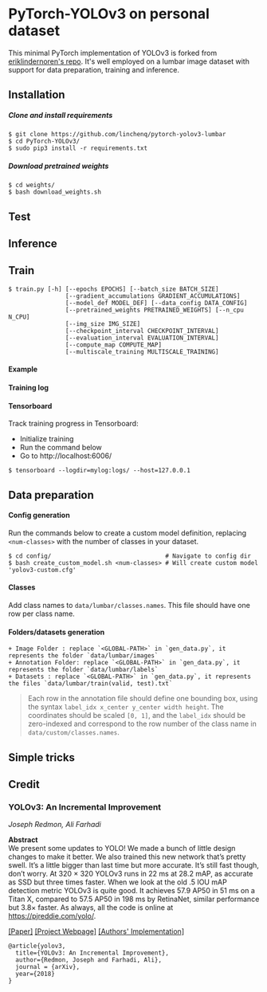 # PyTorch-YOLOv3 on personal dataset
This minimal PyTorch implementation of YOLOv3 is forked from [eriklindernoren's repo](https://github.com/eriklindernoren/PyTorch-YOLOv3).
It's well employed on a lumbar image dataset with support for data preparation, training and inference.

## Installation
##### Clone and install requirements
    $ git clone https://github.com/linchenq/pytorch-yolov3-lumbar
    $ cd PyTorch-YOLOv3/
    $ sudo pip3 install -r requirements.txt

##### Download pretrained weights
    $ cd weights/
    $ bash download_weights.sh


## Test


## Inference


## Train
```
$ train.py [-h] [--epochs EPOCHS] [--batch_size BATCH_SIZE]
                [--gradient_accumulations GRADIENT_ACCUMULATIONS]
                [--model_def MODEL_DEF] [--data_config DATA_CONFIG]
                [--pretrained_weights PRETRAINED_WEIGHTS] [--n_cpu N_CPU]
                [--img_size IMG_SIZE]
                [--checkpoint_interval CHECKPOINT_INTERVAL]
                [--evaluation_interval EVALUATION_INTERVAL]
                [--compute_map COMPUTE_MAP]
                [--multiscale_training MULTISCALE_TRAINING]
```

#### Example


#### Training log


#### Tensorboard
Track training progress in Tensorboard:
* Initialize training
* Run the command below
* Go to http://localhost:6006/

```
$ tensorboard --logdir=mylog:logs/ --host=127.0.0.1
```
## Data preparation

#### Config generation
Run the commands below to create a custom model definition, replacing `<num-classes>` with the number of classes in your dataset.

```
$ cd config/                                # Navigate to config dir
$ bash create_custom_model.sh <num-classes> # Will create custom model 'yolov3-custom.cfg'
```

#### Classes
Add class names to `data/lumbar/classes.names`. This file should have one row per class name.

#### Folders/datasets generation
    + Image Folder : replace `<GLOBAL-PATH>` in `gen_data.py`, it represents the folder `data/lumbar/images`
    + Annotation Folder: replace `<GLOBAL-PATH>` in `gen_data.py`, it represents the folder `data/lumbar/labels`
    + Datasets : replace `<GLOBAL-PATH>` in `gen_data.py`, it represents the files `data/lumbar/train(valid, test).txt`

> Each row in the annotation file should define one bounding box, using the syntax `label_idx x_center y_center width height`. The coordinates should be scaled `[0, 1]`, and the `label_idx` should be zero-indexed and correspond to the row number of the class name in `data/custom/classes.names`.

## Simple tricks


## Credit

### YOLOv3: An Incremental Improvement
_Joseph Redmon, Ali Farhadi_ <br>

**Abstract** <br>
We present some updates to YOLO! We made a bunch
of little design changes to make it better. We also trained
this new network that’s pretty swell. It’s a little bigger than
last time but more accurate. It’s still fast though, don’t
worry. At 320 × 320 YOLOv3 runs in 22 ms at 28.2 mAP,
as accurate as SSD but three times faster. When we look
at the old .5 IOU mAP detection metric YOLOv3 is quite
good. It achieves 57.9 AP50 in 51 ms on a Titan X, compared
to 57.5 AP50 in 198 ms by RetinaNet, similar performance
but 3.8× faster. As always, all the code is online at
https://pjreddie.com/yolo/.

[[Paper]](https://pjreddie.com/media/files/papers/YOLOv3.pdf) [[Project Webpage]](https://pjreddie.com/darknet/yolo/) [[Authors' Implementation]](https://github.com/pjreddie/darknet)

```
@article{yolov3,
  title={YOLOv3: An Incremental Improvement},
  author={Redmon, Joseph and Farhadi, Ali},
  journal = {arXiv},
  year={2018}
}
```
